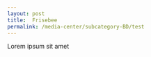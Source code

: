 ```yaml
---
layout: post
title:  Frisebee  
permalink: /media-center/subcategory-BD/test
---
```

Lorem ipsum sit amet
